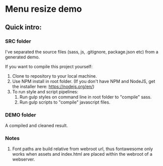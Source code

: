 Menu resize demo
============

## Quick intro:

### SRC folder
I've separated the source files (sass, js, .gitignore, package.json etc) from a generated demo. 

If you want to compile this project yourself: 

1. Clone to repository to your local machine.
2. Use NPM install in root folder. (If you don't have NPM and NodeJS, get the installer here: https://nodejs.org/en/)
3. To run style and script pipelines:
	1. Run gulp styles on command line in root folder to "compile" sass.
	2. Run gulp scripts to "compile" javascript files.

### DEMO folder

A compiled and cleaned result.


### Notes

1. Font paths are build relative from webroot url, thus fontawesome only works when assets and index.html are placed within the webroot of a webserver.


